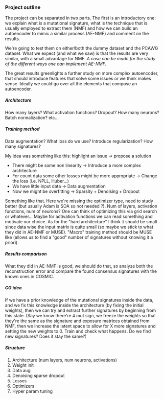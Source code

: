 ### Project outline

The project can be separated in two parts. The first is an introductory one: we explain what is a mutational signature, what is the technique that is usually employed to extract them (NMF) and how we can build an autoencoder to mimic a similar process (AE-NMF) and comment on the results.

We're going to test them on either/both the dummy dataset and the PCAWG dataset. What we expect (and what we saw) is that the results are very similar, with a small advantage for NMF. _A case can be made for the study of the different ways one can implement AE-NMF._ 

The great results greenlights a further study on more complex autoencoder, that should introduce features that solve some issues or we think makes sense. Ideally we could go over all the elements that compose an autoencoder.

##### Architecture
How many layers? What activation functions? Dropout? How many neurons? Batch normalization? etc...

##### Training method
Data augmentation? What loss do we use? Introduce regularization? How many signatures?

My idea was something like this: highlight an issue $\to$ propose a solution

- There might be some non linearity $\to$ Introduce a more complex architecture
- For count data some other losses might be more appropriate $\to$ Change the loss (i.e. NPLL, Huber...)
- We have little input data $\to$ Data augmentation
- Now we might be overfitting $\to$ Sparsity + Denoising + Dropout

Something like that. Here we're missing the optimizer type, need to study better (but usually Adam is SOA so not needed ?). Num of layers, activation functions, num of neurons? One can think of optimizing this via grid search or whatever... Maybe for activation functions we can read something and motivate our choice. As for the "hard architecture" I think it should be small since data wise the input matrix is quite small (so maybe we stick to what they did in AE-NMF or MUSE). "Macro" training method should be MUSE like (allows us to find a "good" number of signatures without knowing it a priori).


##### Results comparison

What they did in AE-NMF is good, we should do that, so analyze both the reconstruction error and compare the found consensus signatures with the known ones in COSMIC.

##### CG idea

If we have a prior knowledge of the mutational signatures inside the data, and we fix this knowledge inside the architecture (by fixing the initial weights), then we can try and extract further signatures by beginning from this state. (Say we know there're 4 mut sign, we freeze the weights so that they're the same as the signature and exposure matrices obtained from NMF, then we increase the latent space to allow for X more signatures and setting the new weights to 0. Train and check what happens. Do we find new signatures? Does it stay the same?)

##### Structure

1) Architecture (num layers, num neurons, activations)
2) Weight init
3) Data aug
4) Denoising sparse dropout
5) Losses
6) Optimizers
7) Hyper param tuning
